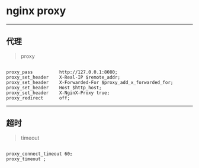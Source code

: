 # nginx proxy



---
## 代理
>proxy

```nginx

proxy_pass          http://127.0.0.1:8080;
proxy_set_header    X-Real-IP $remote_addr;
proxy_set_header    X-Forwarded-For $proxy_add_x_forwarded_for;
proxy_set_header    Host $http_host;
proxy_set_header    X-NginX-Proxy true;
proxy_redirect      off;
```

---
## 超时
> timeout

```nginx

proxy_connect_timeout 60;
proxy_timeout ;
```